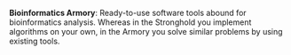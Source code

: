 **Bioinformatics Armory**: Ready-to-use software tools abound for bioinformatics analysis. Whereas in the Stronghold you implement algorithms on your own, in the Armory you solve similar problems by using existing tools.